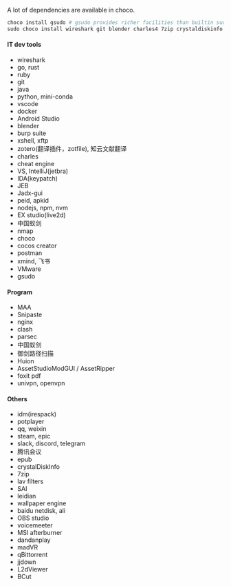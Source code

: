 A lot of dependencies are available in choco.
```powershell
choco install gsudo # gsudo provides richer facilities than builtin sudo in 2024
sudo choco install wireshark git blender charles4 7zip crystaldiskinfo die ngrok ffmpeg nmap obs-studio qbittorrent selenium-chromium-edge-driver
```
#### IT dev tools
- wireshark
- go, rust
- ruby
- git
- java
- python, mini-conda
- vscode
- docker
- Android Studio
- blender
- burp suite
- xshell, xftp
- zotero(翻译插件，zotfile), 知云文献翻译
- charles
- cheat engine
- VS, IntelliJ(jetbra)
- IDA(keypatch)
- JEB
- Jadx-gui
- peid, apkid
- nodejs, npm, nvm
- EX studio(live2d)
- 中国蚁剑
- nmap
- choco
- cocos creator
- postman
- xmind, 飞书
- VMware
- gsudo

#### Program
<!-- D:\Program -->
- MAA
- Snipaste
- nginx
- clash
- parsec
- 中国蚁剑
- 御剑路径扫描
- Huion
- AssetStudioModGUI / AssetRipper
- foxit pdf
- univpn, openvpn

#### Others
- idm(irespack)
- potplayer
- qq, weixin
- steam, epic
- slack, discord, telegram
- 腾讯会议
- epub
- crystalDiskInfo
- 7zip
- lav filters
- SAI
- leidian
- wallpaper engine
- baidu netdisk, ali
- OBS studio
- voicemeeter
- MSI afterburner
- dandanplay
- madVR
- qBittorrent
- jjdown
- L2dViewer
- BCut
